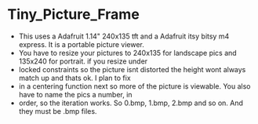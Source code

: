 # Tiny_Picture_Frame
 * This uses a Adafruit 1.14" 240x135 tft and a Adafruit itsy bitsy m4 express. It is a portable picture viewer. 
 * You have to resize your pictures to 240x135 for landscape pics and 135x240 for portrait. if you resize under 
 * locked constraints so the picture isnt distorted the height wont always match up and thats ok. I plan to fix 
 * in a centering function next so more of the picture is viewable. You also have to name the pics a number, in 
 * order, so the iteration works. So 0.bmp, 1.bmp, 2.bmp and so on. And they must be .bmp files.
